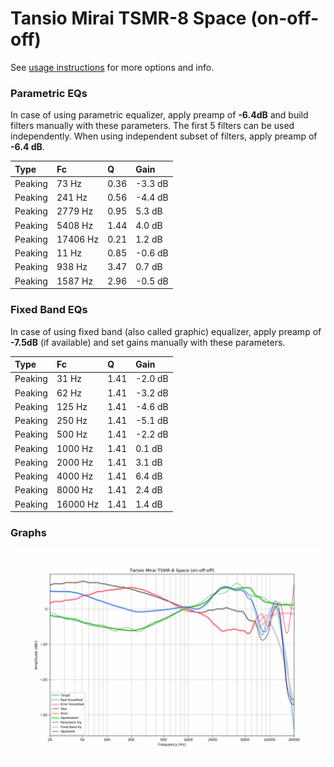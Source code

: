 # Tansio Mirai TSMR-8 Space (on-off-off)
See [usage instructions](https://github.com/jaakkopasanen/AutoEq#usage) for more options and info.

### Parametric EQs
In case of using parametric equalizer, apply preamp of **-6.4dB** and build filters manually
with these parameters. The first 5 filters can be used independently.
When using independent subset of filters, apply preamp of **-6.4 dB**.

| Type    | Fc       |    Q | Gain    |
|:--------|:---------|:-----|:--------|
| Peaking | 73 Hz    | 0.36 | -3.3 dB |
| Peaking | 241 Hz   | 0.56 | -4.4 dB |
| Peaking | 2779 Hz  | 0.95 | 5.3 dB  |
| Peaking | 5408 Hz  | 1.44 | 4.0 dB  |
| Peaking | 17406 Hz | 0.21 | 1.2 dB  |
| Peaking | 11 Hz    | 0.85 | -0.6 dB |
| Peaking | 938 Hz   | 3.47 | 0.7 dB  |
| Peaking | 1587 Hz  | 2.96 | -0.5 dB |

### Fixed Band EQs
In case of using fixed band (also called graphic) equalizer, apply preamp of **-7.5dB**
(if available) and set gains manually with these parameters.

| Type    | Fc       |    Q | Gain    |
|:--------|:---------|:-----|:--------|
| Peaking | 31 Hz    | 1.41 | -2.0 dB |
| Peaking | 62 Hz    | 1.41 | -3.2 dB |
| Peaking | 125 Hz   | 1.41 | -4.6 dB |
| Peaking | 250 Hz   | 1.41 | -5.1 dB |
| Peaking | 500 Hz   | 1.41 | -2.2 dB |
| Peaking | 1000 Hz  | 1.41 | 0.1 dB  |
| Peaking | 2000 Hz  | 1.41 | 3.1 dB  |
| Peaking | 4000 Hz  | 1.41 | 6.4 dB  |
| Peaking | 8000 Hz  | 1.41 | 2.4 dB  |
| Peaking | 16000 Hz | 1.41 | 1.4 dB  |

### Graphs
![](./Tansio%20Mirai%20TSMR-8%20Space%20(on-off-off).png)
